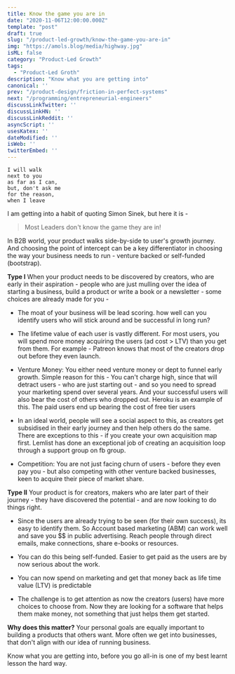 ```yaml
---
title: Know the game you are in
date: "2020-11-06T12:00:00.000Z"
template: "post"
draft: true
slug: "/product-led-growth/know-the-game-you-are-in"
img: "https://amols.blog/media/highway.jpg"
isML: false
category: "Product-Led Growth"
tags:
  - "Product-Led Groth" 
description: "Know what you are getting into"
canonical: ''
prev: "/product-design/friction-in-perfect-systems"
next: "/programming/entrepreneurial-engineers"
discussLinkTwitter: ''
discussLinkHN: ''
discussLinkReddit: ''
asyncScript: ''
usesKatex: ''
dateModified: ''
isWeb: ''
twitterEmbed: ''
---
```


    I will walk
    next to you
    as far as I can,
    but, don't ask me
    for the reason,
    when I leave

I am getting into a habit of quoting Simon Sinek, but here it is -

> Most Leaders don't know the game they are in!

In B2B world, your product walks side-by-side to user's growth journey. And choosing the point of intercept can be a key differentiator in choosing the way your business needs to run - venture backed or self-funded (bootstrap). 

**Type I** When your product needs to be discovered by creators, who are early in their aspiration - people who are just mulling over the idea of starting a business, build a product or write a book or a newsletter - some choices are already made for you -

- The moat of your business will be lead scoring. how well can you identify users who will stick around and be successful in long run?

- The lifetime value of each user is vastly different. For most users, you will spend more money acquiring the users (ad cost > LTV) than you get from them. For example - Patreon knows that most of the creators drop out before they even launch.

- Venture Money: You either need venture money or dept to funnel early growth. Simple reason for this - You can't charge high, since that will detract users - who are just starting out - and so you need to spread your marketing spend over several years. And your successful users will also bear the cost of others who dropped out. Heroku is an example of this. The paid users end up bearing the cost of free tier users

- In an ideal world, people will see a social aspect to this, as creators get subsidised in their early journey and then help others do the same.  There are exceptions to this - if you create your own acquisition map first. Lemlist has done an exceptional job of creating an acquisition loop through a support group on fb group. 

- Competition: You are not just facing churn of users - before they even pay you - but also competing with other venture backed businesses, keen to acquire their piece of market share.

**Type II** Your product is for creators, makers who are later part of their journey - they have discovered the potential - and are now looking to do things right.


- Since the users are already trying to be seen (for their own success), its easy to identify them. So Account based marketing (ABM) can work well and save you $$ in public advertising. Reach people through direct emails, make connections, share e-books or resources. 

- You can do this being self-funded. Easier to get paid as the users are by now serious about the work.

- You can now spend on marketing and get that money back as life time value (LTV) is predictable

- The challenge is to get attention as now the creators (users) have more choices to choose from. Now they are looking for a software that helps them make money, not something that just helps them get started.  

**Why does this matter?** Your personal goals are equally important to building a products that others want. More often we get into businesses, that don't align with our idea of running business.

Know what you are getting into, before you go all-in is one of my best learnt lesson the hard way.

